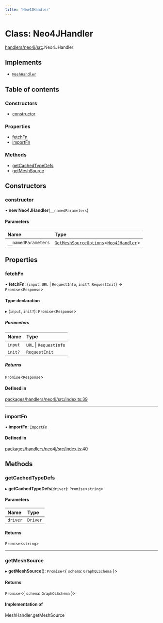```yaml
---
title: 'Neo4JHandler'
---
```


# Class: Neo4JHandler

[handlers/neo4j/src](../modules/handlers_neo4j_src).Neo4JHandler

## Implements

- [`MeshHandler`](/docs/api/interfaces/types_src.MeshHandler)

## Table of contents

### Constructors

- [constructor](handlers_neo4j_src.Neo4JHandler#constructor)

### Properties

- [fetchFn](handlers_neo4j_src.Neo4JHandler#fetchfn)
- [importFn](handlers_neo4j_src.Neo4JHandler#importfn)

### Methods

- [getCachedTypeDefs](handlers_neo4j_src.Neo4JHandler#getcachedtypedefs)
- [getMeshSource](handlers_neo4j_src.Neo4JHandler#getmeshsource)

## Constructors

### constructor

• **new Neo4JHandler**(`__namedParameters`)

#### Parameters

| Name | Type |
| :------ | :------ |
| `__namedParameters` | [`GetMeshSourceOptions`](../modules/types_src#getmeshsourceoptions)<[`Neo4JHandler`](/docs/api/interfaces/types_src.YamlConfig.Neo4JHandler)\> |

## Properties

### fetchFn

• **fetchFn**: (`input`: `URL` \| `RequestInfo`, `init?`: `RequestInit`) => `Promise`<`Response`\>

#### Type declaration

▸ (`input`, `init?`): `Promise`<`Response`\>

##### Parameters

| Name | Type |
| :------ | :------ |
| `input` | `URL` \| `RequestInfo` |
| `init?` | `RequestInit` |

##### Returns

`Promise`<`Response`\>

#### Defined in

[packages/handlers/neo4j/src/index.ts:39](https://github.com/Urigo/graphql-mesh/blob/master/packages/handlers/neo4j/src/index.ts#L39)

___

### importFn

• **importFn**: [`ImportFn`](../modules/types_src#importfn)

#### Defined in

[packages/handlers/neo4j/src/index.ts:40](https://github.com/Urigo/graphql-mesh/blob/master/packages/handlers/neo4j/src/index.ts#L40)

## Methods

### getCachedTypeDefs

▸ **getCachedTypeDefs**(`driver`): `Promise`<`string`\>

#### Parameters

| Name | Type |
| :------ | :------ |
| `driver` | `Driver` |

#### Returns

`Promise`<`string`\>

___

### getMeshSource

▸ **getMeshSource**(): `Promise`<{ `schema`: `GraphQLSchema`  }\>

#### Returns

`Promise`<{ `schema`: `GraphQLSchema`  }\>

#### Implementation of

MeshHandler.getMeshSource
